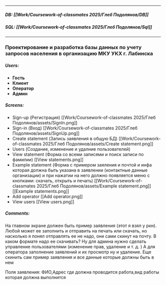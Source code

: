 
___
##### DB: [[Work/Coursework-of-classmates 2025/Глеб Подолянов/DB]]
##### SQL: [[Work/Coursework-of-classmates 2025/Глеб Подолянов/Sql]]
___
### Проектирование и разработка базы данных по учету запросов населения в организацию МКУ УКХ г. Лабинска
##### Users:
- **Гость**
- **Клиент**
- **Оператор**
- **Админ**
##### Screens:
- Sign-up (Регистрация) [[Work/Coursework-of-classmates 2025/Глеб Подолянов/assets/SignIn.png]]
- Sign-in (Вход) [[Work/Coursework-of-classmates 2025/Глеб Подолянов/assets/SignUp.png]]
- Create statement (Запись заявления в общую БД) [[Work/Coursework-of-classmates 2025/Глеб Подолянов/assets/Create statement.png]]
-  Users (Создание, изменение и удалние пользователей)
- View statement (Форма со всеми записями и поиск записи по фамилии) [[View statements.png]]
- Example statement (Форма с примером заяления и почтой и инфа которая должна быть указана в заявлении (контактные данные организации) и при нажатии на него должно появляется меню с кнопками: скачать, открыть и печать) [[Work/Coursework-of-classmates 2025/Глеб Подолянов/assets/Example statement.png]] [[Example statements.png]]
- Add operator [[Add operator.png]]
- View users [[View users.png]]

##### Comments:
На главном экране должен быть пример заявления (этот я взял у ркн). Любой может ее заполнить и отправить на печать или скачать, но насколько я понял отправлять ее не надо, они сами скинут на почту. В каком формате надо ее скачивать? Ну для админа нужно сделать управление пользователями (изменение прав, удаление и т. д. ) А для оператора заполнение заявлений и их просмотр ну и удаление. Еще скинить сам пример заявления и все данные которые должны быть в нем

Поля заявления: ФИО,Адрес где должна проводится работа,вид работы которая должна выполнится